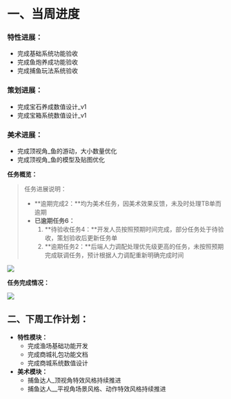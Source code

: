 # 一、当周进度
### 特性进展：
+ 完成基础系统功能验收
+ 完成鱼炮养成功能验收
+ 完成捕鱼玩法系统验收

### 策划进展：
+ 完成宝石养成数值设计_v1
+ 完成宝箱系统数值设计_v1

### 美术进展：
+ 完成顶视角_鱼的游动，大小数量优化
+ 完成顶视角_鱼的模型及贴图优化



**任务概览：**

> 任务进展说明：
>
> + **逾期完成2：**均为美术任务，因美术效果反馈，未及时处理TB单而逾期
> + **已逾期任务6：**
>     1. **待验收任务4：**开发人员按照预期时间完成，部分任务处于待验收，策划验收后更新任务单
>     2. **逾期任务2：**后端人力调配处理优先级更高的任务，未按照预期完成联调任务，预计根据人力调配重新明确完成时间
>

![](https://cdn.nlark.com/yuque/0/2024/png/12926950/1716618460930-c25b7a27-f3af-46b0-acd4-16ddf304775d.png)

**任务完成情况：**

![](https://cdn.nlark.com/yuque/0/2024/png/12926950/1716618197300-a0dace17-97aa-478d-9c78-2a2912174066.png)



## 二、下周工作计划：
+ **特性模块：**
    - 完成渔场基础功能开发
    - 完成商城礼包功能文档
    - 完成商城系统数值设计
+ **美术模块：**
    - 捕鱼达人_顶视角特效风格持续推进
    - 捕鱼达人__平视角场景风格、动作特效风格持续推进



